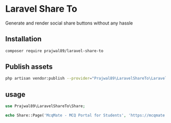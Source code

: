 # Laravel Share To
Generate and render social share buttons without any hassle


## Installation
```bash
composer require prajwal89/laravel-share-to
```
## Publish assets
```bash
php artisan vendor:publish --provider="Prajwal89\LaravelShareTo\LaravelShareToServiceProvider"
```

## usage
```php
use Prajwal89\LaravelShareTo\Share;

echo Share::Page('McqMate - MCQ Portal for Students', 'https://mcqmate.com', $options)->all()->getButtons();

```

